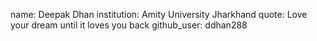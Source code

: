 name: Deepak Dhan
institution: Amity University Jharkhand
quote: Love your dream until it loves you back
github_user: ddhan288
